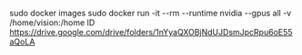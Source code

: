 sudo docker images
sudo docker run -it --rm --runtime nvidia --gpus all -v /home/vision:/home ID
https://drive.google.com/drive/folders/1nYyaQXOBjNdUJDsmJpcRpu6oE55aQoLA
